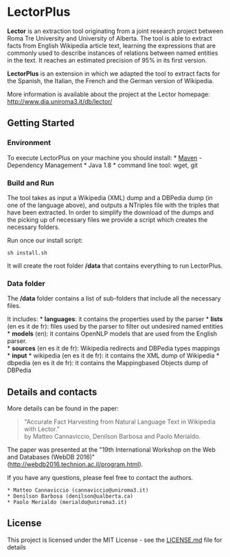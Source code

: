 # LectorPlus
**Lector** is an extraction tool originating from a joint research project between Roma Tre University and University of Alberta. The tool is able to extract facts from English Wikipedia article text, learning the expressions that are commonly used to describe instances of relations between named entities in the text. It reaches an estimated precision of 95% in its first version. 

**LectorPlus** is an extension in which we adapted the tool to extract facts for the Spanish, the Italian, the French and the German version of Wikipedia.

More information is available about the project at the Lector homepage: http://www.dia.uniroma3.it/db/lector/


## Getting Started

### Environment
To execute LectorPlus on your machine you should install:
	* [Maven](https://maven.apache.org/) - Dependency Management
	* Java 1.8
	* command line tool:  wget, git
	
### Build and Run
The tool takes as input a Wikipedia (XML) dump and a DBPedia dump (in one of the language above), and outputs a NTriples file with the triples that have been extracted. In order to simplify the download of the dumps and the picking up of necessary files we provide a script which creates the necessary folders. 

Run once our install script:
```
sh install.sh
```

It will create the root folder **/data** that contains everything to run LectorPlus.

### Data folder
The **/data** folder contains a list of sub-folders that include all the necessary files. 

It includes:
	* **languages**: it contains the properties used by the parser
	* **lists** (en es it de fr): files used by the parser to filter out undesired named entities 
	* **models** (en): it contains OpenNLP models that are used from the English parser.  
	* **sources** (en es it de fr): Wikipedia redirects and DBPedia types mappings
	* **input**
		* wikipedia (en es it de fr): it contains the XML dump of Wikipedia
		* dbpedia (en es it de fr): it contains the Mappingbased Objects dump of DBPedia
	
## Details and contacts
More details can be found in the paper:

>  "Accurate Fact Harvesting from Natural Language Text in Wikipedia with Lector."   
>  by Matteo Cannaviccio, Denilson Barbosa and Paolo Merialdo.   

The paper was presented at the "19th International Workshop on the Web and Databases (WebDB 2016)" 
(http://webdb2016.technion.ac.il/program.html).

If you have any questions, please feel free to contact the authors.

	* Matteo Cannaviccio (cannaviccio@uniroma3.it)
	* Denilson Barbosa (denilson@ualberta.ca)
	* Paolo Merialdo (merialdo@uniroma3.it)


## License
This project is licensed under the MIT License - see the [LICENSE.md](LICENSE.md) file for details